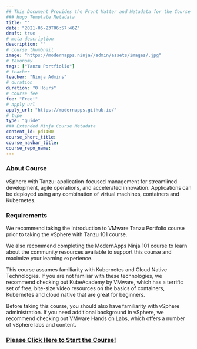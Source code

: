 ```yaml
---
## This Document Provides the Front Matter and Metadata for the Course Information page used in the modernapps.ninja homepage and the member profile page.
### Hugo Template Metadata
title: ""
date: "2021-05-23T06:57:46Z"
draft: true
# meta description
description: ""
# course thumbnail
image: "https://modernapps.ninja//admin/assets/images/.jpg"
# taxonomy
tags: ["Tanzu Portfiolio"]
# teacher
teacher: "Ninja Admins"
# duration
duration: "0 Hours"
# course fee
fee: "Free!"
# apply url
apply_url: "https://modernapps.github.io/"
# type
type: "guide"
### Extended Ninja Course Metadata
content_id: pd1400
course_short_title: 
course_navbar_title: 
course_repo_name: 
---  
```

  
  
### About Course

vSphere with Tanzu: application-focused management for streamlined development, agile operations, and accelerated innovation. Applications can be deployed using any combination of virtual machines, containers and Kubernetes.

### Requirements

We recommend taking the Introduction to VMware Tanzu Portfolio course prior to taking the vSphere with Tanzu 101 course.

We also recommend completing the ModernApps Ninja 101 course to learn about the community resources available to support this course and maximize your learning experience.

This course assumes familiarity with Kubernetes and Cloud Native Technologies. If you are not familiar with these technologies, we recommend checking out KubeAcademy by VMware, which has a terrific set of free, bite-size video resources on the basics of containers, Kubernetes and cloud native that are great for beginners.

Before taking this course, you should also have familiarity with vSphere administration. If you need additional background in vSphere, we recommend checking out VMware Hands on Labs, which offers a number of vSphere labs and content.

### [Please Click Here to Start the Course!](https://modernapps.ninja/${course_repo_name}/)